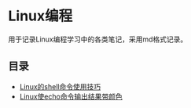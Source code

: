 # Linux编程

用于记录Linux编程学习中的各类笔记，采用md格式记录。

## 目录

* [Linux的shell命令使用技巧](./shell/Linux的shell命令使用技巧.md)
* [Linux使echo命令输出结果带颜色](./shell/Linux使echo命令输出结果带颜色.md)
